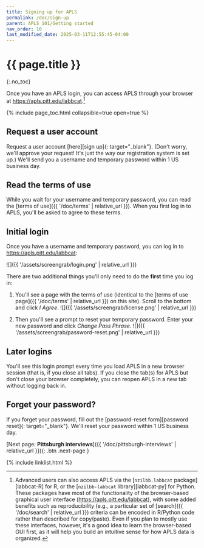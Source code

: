 ```yaml
---
title: Signing up for APLS
permalink: /doc/sign-up
parent: APLS 101/Getting started
nav_order: 10
last_modified_date: 2025-03-11T12:55:45-04:00
---
```


# {{ page.title }}
{:.no_toc}

Once you have an APLS login, you can access APLS through your browser at <https://apls.pitt.edu/labbcat>.[^r-python]

[^r-python]: Advanced users can also access APLS via the [`nzilbb.labbcat` package][labbcat-R] for R, or the [`nzilbb-labbcat` library][labbcat-py] for Python. These packages have most of the functionality of the browser-based graphical user interface (https://apls.pitt.edu/labbcat), with some added benefits such as reproducibility (e.g., a particular set of [search]({{ '/doc/search' | relative_url }}) criteria can be encoded in R/Python code rather than described for copy/paste). Even if you plan to mostly use these interfaces, however, it's a good idea to learn the browser-based GUI first, as it will help you build an intuitive sense for how APLS data is organized.

{% include page_toc.html collapsible=true open=true %}


## Request a user account

Request a user account [here][sign up]{: target="_blank"}.
(Don't worry, we'll approve your request! It's just the way our registration system is set up.)
We'll send you a username and temporary password within 1 US business day.


## Read the terms of use

While you wait for your username and temporary password, you can read the [terms of use]({{ '/doc/terms' | relative_url }}).
When you first log in to APLS, you'll be asked to agree to these terms.


## Initial login

Once you have a username and temporary password, you can log in to <https://apls.pitt.edu/labbcat>:

![]({{ '/assets/screengrab/login.png' | relative_url }})

There are two additional things you'll only need to do the **first** time you log in:

1. You'll see a page with the terms of use (identical to the [terms of use page]({{ '/doc/terms' | relative_url }}) on this site). Scroll to the bottom and click _I Agree_.
   ![]({{ '/assets/screengrab/license.png' | relative_url }})
   
1. Then you'll see a prompt to reset your temporary password. Enter your new password and click _Change Pass Phrase_.
    ![]({{ '/assets/screengrab/password-reset.png' | relative_url }})


## Later logins

You'll see this login prompt every time you load APLS in a new browser session (that is, if you close all tabs).
If you close the tab(s) for APLS but don't close your browser completely, you can reopen APLS in a new tab without logging back in.


## Forget your password?

If you forget your password, fill out the [password-reset form][password reset]{: target="_blank"}.
We'll reset your password within 1 US business day.

[Next page: **Pittsburgh interviews**]({{ '/doc/pittsburgh-interviews' | relative_url }}){: .btn .next-page }

{% include linklist.html %}


